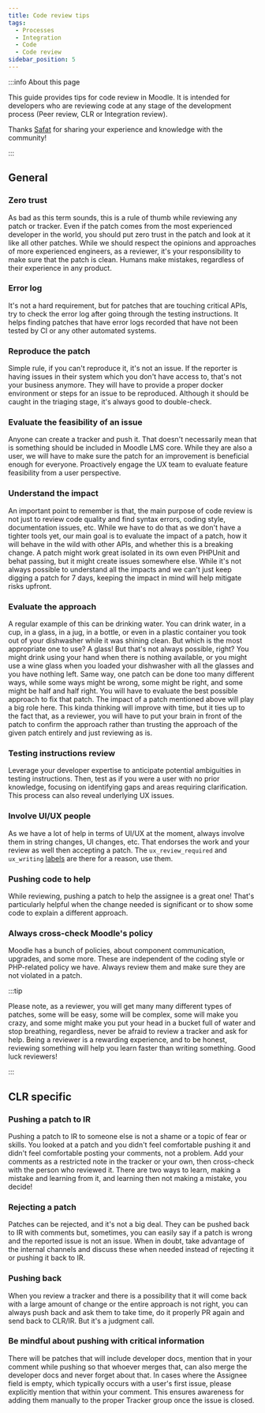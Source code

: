 ```yaml
---
title: Code review tips
tags:
  - Processes
  - Integration
  - Code
  - Code review
sidebar_position: 5
---
```


:::info About this page

This guide provides tips for code review in Moodle. It is intended for developers who are reviewing code at any stage of the development process (Peer review, CLR or Integration review).

Thanks [Safat](https://moodle.org/user/profile.php?id=3375956) for sharing your experience and knowledge with the community!

:::

## General

### Zero trust

As bad as this term sounds, this is a rule of thumb while reviewing any patch or tracker. Even if the patch comes from the most experienced developer in the world, you should put zero trust in the patch and look at it like all other patches. While we should respect the opinions and approaches of more experienced engineers, as a reviewer, it's your responsibility to make sure that the patch is clean. Humans make mistakes, regardless of their experience in any product.

### Error log

It's not a hard requirement, but for patches that are touching critical APIs, try to check the error log after going through the testing instructions. It helps finding patches that have error logs recorded that have not been tested by CI or any other automated systems.

### Reproduce the patch

Simple rule, if you can't reproduce it, it's not an issue. If the reporter is having issues in their system which you don't have access to, that's not your business anymore. They will have to provide a proper docker environment or steps for an issue to be reproduced. Although it should be caught in the triaging stage, it's always good to double-check.

### Evaluate the feasibility of an issue

Anyone can create a tracker and push it. That doesn't necessarily mean that is something should be included in Moodle LMS core. While they are also a user, we will have to make sure the patch for an improvement is beneficial enough for everyone. Proactively engage the UX team to evaluate feature feasibility from a user perspective.

### Understand the impact

An important point to remember is that, the main purpose of code review is not just to review code quality and find syntax errors, coding style, documentation issues, etc. While we have to do that as we don't have a tighter tools yet, our main goal is to evaluate the impact of a patch, how it will behave in the wild with other APIs, and whether this is a breaking change. A patch might work great isolated in its own even PHPUnit and behat passing, but it might create issues somewhere else. While it's not always possible to understand all the impacts and we can't just keep digging a patch for 7 days, keeping the impact in mind will help mitigate risks upfront.

### Evaluate the approach

A regular example of this can be drinking water. You can drink water, in a cup, in a glass, in a jug, in a bottle, or even in a plastic container you took out of your dishwasher while it was shining clean. But which is the most appropriate one to use? A glass! But that's not always possible, right? You might drink using your hand when there is nothing available, or you might use a wine glass when you loaded your dishwasher with all the glasses and you have nothing left. Same way, one patch can be done too many different ways, while some ways might be wrong, some might be right, and some might be half and half right. You will have to evaluate the best possible approach to fix that patch. The impact of a patch mentioned above will play a big role here. This kinda thinking will improve with time, but it ties up to the fact that, as a reviewer, you will have to put your brain in front of the patch to confirm the approach rather than trusting the approach of the given patch entirely and just reviewing as is.

### Testing instructions review

Leverage your developer expertise to anticipate potential ambiguities in testing instructions. Then, test as if you were a user with no prior knowledge, focusing on identifying gaps and areas requiring clarification. This process can also reveal underlying UX issues.

### Involve UI/UX people

As we have a lot of help in terms of UI/UX at the moment, always involve them in string changes, UI changes, etc. That endorses the work and your review as well then accepting a patch. The `ux_review_required` and `ux_writing` [labels](https://moodledev.io/general/development/tracker/labels) are there for a reason, use them.

### Pushing code to help

While reviewing, pushing a patch to help the assignee is a great one! That's particularly helpful when the change needed is significant or to show some code to explain a different approach.

### Always cross-check Moodle's policy

Moodle has a bunch of policies, about component communication, upgrades, and some more. These are independent of the coding style or PHP-related policy we have. Always review them and make sure they are not violated in a patch.

:::tip

Please note, as a reviewer, you will get many many different types of patches, some will be easy, some will be complex, some will make you crazy, and some might make you put your head in a bucket full of water and stop breathing, regardless, never be afraid to review a tracker and ask for help. Being a reviewer is a rewarding experience, and to be honest, reviewing something will help you learn faster than writing something. Good luck reviewers!

:::

## CLR specific

### Pushing a patch to IR

Pushing a patch to IR to someone else is not a shame or a topic of fear or skills. You looked at a patch and you didn't feel comfortable pushing it and didn't feel comfortable posting your comments, not a problem. Add your comments as a restricted note in the tracker or your own, then cross-check with the person who reviewed it. There are two ways to learn, making a mistake and learning from it, and learning then not making a mistake, you decide!

### Rejecting a patch

Patches can be rejected, and it's not a big deal. They can be pushed back to IR with comments but, sometimes, you can easily say if a patch is wrong and the reported issue is not an issue. When in doubt, take advantage of the internal channels and discuss these when needed instead of rejecting it or pushing it back to IR.

### Pushing back

When you review a tracker and there is a possibility that it will come back with a large amount of change or the entire approach is not right, you can always push back and ask them to take time, do it properly PR again and send back to CLR/IR. But it's a judgment call.

### Be mindful about pushing with critical information

There will be patches that will include developer docs, mention that in your comment while pushing so that whoever merges that, can also merge the developer docs and never forget about that. In cases where the Assignee field is empty, which typically occurs with a user's first issue, please explicitly mention that within your comment. This ensures awareness for adding them manually to the proper Tracker group once the issue is closed.
